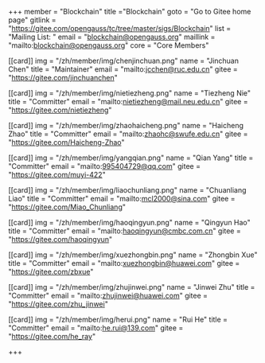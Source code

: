 +++
member = "Blockchain"
title ="Blockchain"
goto = "Go to Gitee home page"
gitlink = "https://gitee.com/opengauss/tc/tree/master/sigs/Blockchain"
list = "Mailing List: "
email = "blockchain@opengauss.org"
maillink = "mailto:blockchain@opengauss.org"
core = "Core Members"

[[card]]
img = "/zh/member/img/chenjinchuan.png"
name = "Jinchuan Chen"
title = "Maintainer"
email = "mailto:jcchen@ruc.edu.cn"
gitee = "https://gitee.com/jinchuanchen"

[[card]]
img = "/zh/member/img/nietiezheng.png"
name = "Tiezheng Nie"
title = "Committer"
email = "mailto:nietiezheng@mail.neu.edu.cn"
gitee = "https://gitee.com/nietiezheng"

[[card]]
img = "/zh/member/img/zhaohaicheng.png"
name = "Haicheng Zhao"
title = "Committer"
email = "mailto:zhaohc@swufe.edu.cn"
gitee = "https://gitee.com/Haicheng-Zhao"

[[card]]
img = "/zh/member/img/yangqian.png"
name = "Qian Yang"
title = "Committer"
email = "mailto:995404729@qq.com"
gitee = "https://gitee.com/muyi-422"

[[card]]
img = "/zh/member/img/liaochunliang.png"
name = "Chuanliang Liao"
title = "Committer"
email = "mailto:mcl2000@sina.com"
gitee = "https://gitee.com/Miao_Chunliang"

[[card]]
img = "/zh/member/img/haoqingyun.png"
name = "Qingyun Hao"
title = "Committer"
email = "mailto:haoqingyun@cmbc.com.cn"
gitee = "https://gitee.com/haoqingyun"

[[card]]
img = "/zh/member/img/xuezhongbin.png"
name = "Zhongbin Xue"
title = "Committer"
email = "mailto:xuezhongbin@huawei.com"
gitee = "https://gitee.com/zbxue"

[[card]]
img = "/zh/member/img/zhujinwei.png"
name = "Jinwei Zhu"
title = "Committer"
email = "mailto:zhujinwei@huawei.com"
gitee = "https://gitee.com/zhu_jinwei"


[[card]]
img = "/zh/member/img/herui.png"
name = "Rui He"
title = "Committer"
email = "mailto:he.rui@139.com"
gitee = "https://gitee.com/he_ray"



+++